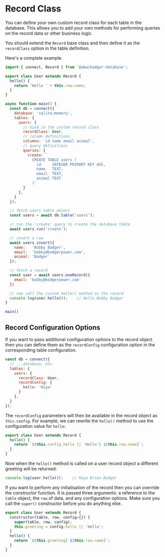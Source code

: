# Record Class

You can define your own custom record class for each table in the database.
This allows you to add your own methods for performing queries on the record
data or other business logic.

You should extend the `Record` base class and then define it as the `recordClass`
option in the table definition.

Here's a complete example.

```js
import { connect, Record } from '@abw/badger-database';

export class User extends Record {
  hello() {
    return 'Hello ' + this.row.name;
  }
}

async function main() {
  const db = connect({
    database: 'sqlite:memory',
    tables: {
      users: {
        // bind in the custom record class
        recordClass: User,
        // column definitions
        columns: 'id name email animal',
        // query definitions
        queries: {
          create: `
            CREATE TABLE users (
              id     INTEGER PRIMARY KEY ASC,
              name   TEXT,
              email  TEXT,
              animal TEXT
            )`
        }
      },
    }
  });

  // fetch users table object
  const users = await db.table('users');

  // run the 'create' query to create the database table
  await users.run('create');

  // insert a row
  await users.insert({
    name:   'Bobby Badger',
    email:  'bobby@badgerpower.com',
    animal: 'Badger'
  });

  // fetch a record
  const user = await users.oneRecord({
    email: 'bobby@badgerpower.com'
  })

  // now call the custom hello() method on the record
  console.log(user.hello());    // Hello Bobby Badger
}

main()
```

## Record Configuration Options

If you want to pass additional configuration options to the record
object then you can define them as the `recordConfig` configuration
option in the corresponding table configuration.

```js
const db = connect({
  // ...database, etc.
  tables: {
    users: {
      recordClass: User,
      recordConfig: {
        hello: 'Hiya'
      }
    },
  }
});
```

The `recordConfig` parameters will then be available in the record
object as `this.config`.  For example, we can rewrite the `hello()`
method to use the configuration value for `hello`:

```js
export class User extends Record {
  hello() {
    return `${this.config.hello || 'Hello'} ${this.row.name}`;
  }
}
```

Now when the `hello()` method is called on a user record object
a different greeting will be returned:

```js
console.log(user.hello());    // Hiya Brian Badger
```

If you want to perform any initialisation of the record then you can override
the constructor function.  It is passed three arguments: a reference to the
`table` object, the `row` of data, and any configuration options.  Make sure
you call the `super()` constructor before you do anything else.

```js
export class User extends Record {
  constructor(table, row, config={}) {
    super(table, row, config);
    this.greeting = config.hello || 'Hello';
  }
  hello() {
    return `${this.greeting} ${this.row.name}`;
  }
}
```